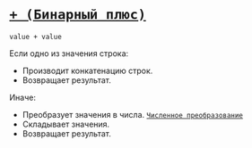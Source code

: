 # [`+ (Бинарный плюс)`](../index.md)

`value + value`

Если одно из значения строка:

- Производит конкатенацию строк.
- Возвращает результат.

Иначе:

- Преобразует значения в числа. [`Численное преобразование`](<../Общее/Преобразование (численное).md>)
- Складывает значения.
- Возвращает результат.
